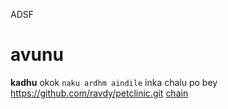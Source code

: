 ADSF
# avunu
**kadhu**
okok `naku ardhm aindile` inka chalu
po bey https://github.com/ravdy/petclinic.git
[chain](https://github.com/ravdy/petclinic.git)
